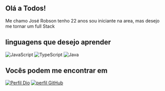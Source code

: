 ## Olá a Todos!

Me chamo José Robson tenho 22 anos sou iniciante na area, mas desejo me tornar um full Stack


## linguagens que desejo aprender 

![JavaScript](https://img.shields.io/badge/JavaScript-%23EFD81D?style=flat-square&labelColor=%23414141&logo=javascript&logoColor=white)
![TypeScript](https://img.shields.io/badge/TypeScript-%232F74C0?style=flat-square&labelColor=%23414141&logo=typescript&logoColor=white)
![Java](https://img.shields.io/badge/Java-000?style=for-the-badge&logo=java)

## Vocês podem me encontrar em

[![Perfil Dio](https://img.shields.io/badge/-Meu%20Perfil%20na%20DIO-30A3DC?style=for-the-badge)](https://www.dio.me/users/joserobson2001)
[![perfil GitHub](https://img.shields.io/badge/Github-000?style=for-the-badge&logo=Github&logoColor=fffff)](https://github.com/stalker5323)
